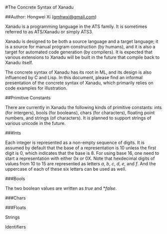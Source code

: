 #The Concrete Syntax of Xanadu

##Author: Hongwei Xi (gmhwxi@gmail.com)

Xanadu is a programming language in the ATS family.  It is sometimes
referred to as ATS/Xanadu or simply ATS3.

Xanadu is designed to be both a source language and a target language;
it is a source for manual program construction (by humans), and it is
also a target for automated code generation (by compilers). It is
expected that various extensions to Xanadu will be built in the future
that compile back to Xanadu itself.

The concrete syntax of Xanadu has its root in ML, and its design is
also influenced by C and Lisp. In this document, please find an informal
presentation of the concrete syntax of Xanadu, which primarily relies on
code examples for illustration.

##Primitive Constants

There are currently in Xanadu the following kinds of primitive
constants: ints (for intergers), bools (for booleans), chars (for
characters), floating point numbers, and strings (of characters).
It is planned to support strings of various unicode in the future.

###Ints

Each integer is represented as a non-empty sequence of digits. It is
assumed by default that the base of a representation is 10 unless the
first digit is 0, which indicates that the base is 8. For using base
16, one need to start a representation with either 0x or 0X. Note that
hexdecimal digits of values from 10 to 15 are represented as letters
*a*, *b*, *c*, *d*, *e*, and *f*. And the uppercase of each of these
six letters can be used as well.

###Bools

The two boolean values are written as *true* and **false*.

###Chars

###Floats

Strings

Identifiers


